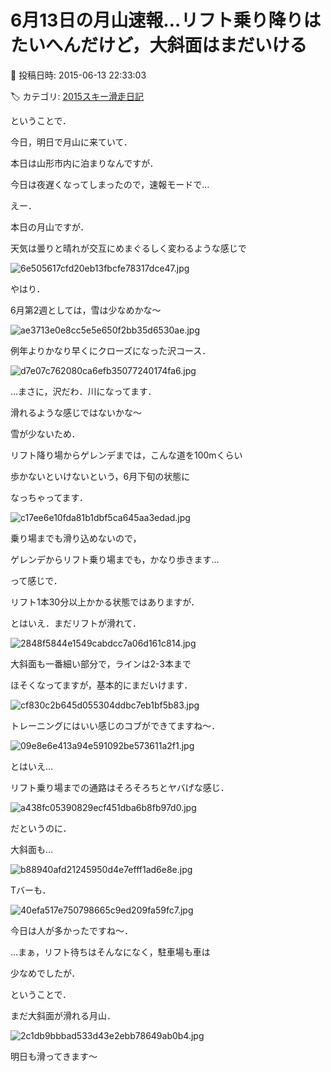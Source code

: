 # 6月13日の月山速報…リフト乗り降りはたいへんだけど，大斜面はまだいける

📅 投稿日時: 2015-06-13 22:33:03

🏷️ カテゴリ: [2015スキー滑走日記](c09ea645cfc085f86dfcd80f49599dd89.md)

ということで．


今日，明日で月山に来ていて．


本日は山形市内に泊まりなんですが．





今日は夜遅くなってしまったので，速報モードで…





えー．


本日の月山ですが．


天気は曇りと晴れが交互にめまぐるしく変わるような感じで




![6e505617cfd20eb13fbcfe78317dce47.jpg](images/6e505617cfd20eb13fbcfe78317dce47.jpg)







やはり．


6月第2週としては，雪は少なめかな～




![ae3713e0e8cc5e5e650f2bb35d6530ae.jpg](images/ae3713e0e8cc5e5e650f2bb35d6530ae.jpg)







例年よりかなり早くにクローズになった沢コース．




![d7e07c762080ca6efb35077240174fa6.jpg](images/d7e07c762080ca6efb35077240174fa6.jpg)




…まさに，沢だわ．川になってます．


滑れるような感じではないかな～





雪が少ないため．


リフト降り場からゲレンデまでは，こんな道を100mくらい


歩かないといけないという，6月下旬の状態に


なっちゃってます．




![c17ee6e10fda81b1dbf5ca645aa3edad.jpg](images/c17ee6e10fda81b1dbf5ca645aa3edad.jpg)




乗り場までも滑り込めないので，


ゲレンデからリフト乗り場までも，かなり歩きます…





って感じで．


リフト1本30分以上かかる状態ではありますが．


とはいえ．まだリフトが滑れて．




![2848f5844e1549cabdcc7a06d161c814.jpg](images/2848f5844e1549cabdcc7a06d161c814.jpg)




大斜面も一番細い部分で，ラインは2-3本まで


ほそくなってますが，基本的にまだいけます．




![cf830c2b645d055304ddbc7eb1bf5b83.jpg](images/cf830c2b645d055304ddbc7eb1bf5b83.jpg)




トレーニングにはいい感じのコブができてますね～．




![09e8e6e413a94e591092be573611a2f1.jpg](images/09e8e6e413a94e591092be573611a2f1.jpg)







とはいえ…


リフト乗り場までの通路はそろそろちとヤバげな感じ．




![a438fc05390829ecf451dba6b8fb97d0.jpg](images/a438fc05390829ecf451dba6b8fb97d0.jpg)







だというのに．


大斜面も…




![b88940afd21245950d4e7efff1ad6e8e.jpg](images/b88940afd21245950d4e7efff1ad6e8e.jpg)




Tバーも．




![40efa517e750798665c9ed209fa59fc7.jpg](images/40efa517e750798665c9ed209fa59fc7.jpg)




今日は人が多かったですね～．


…まぁ，リフト待ちはそんなになく，駐車場も車は


少なめでしたが．





ということで．


まだ大斜面が滑れる月山．




![2c1db9bbbad533d43e2ebb78649ab0b4.jpg](images/2c1db9bbbad533d43e2ebb78649ab0b4.jpg)




明日も滑ってきます～
